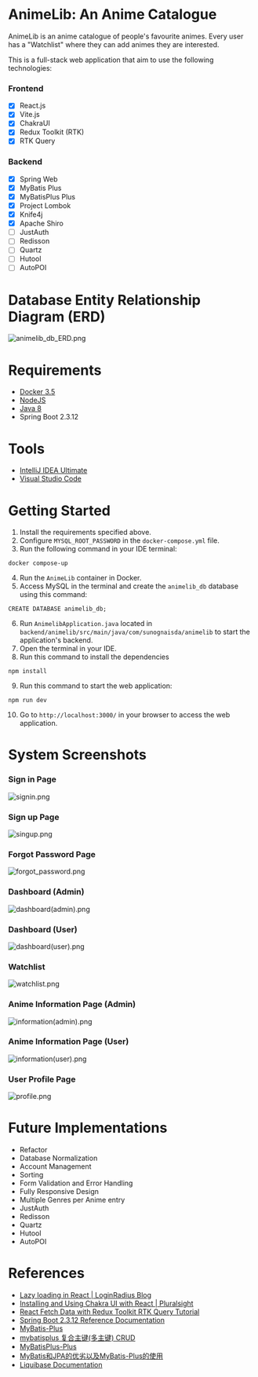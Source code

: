 # AnimeLib: An Anime Catalogue

AnimeLib is an anime catalogue of people's favourite animes. Every user has a "Watchlist" where they can add animes they are interested.

This is a full-stack web application that aim to use the following technologies:

### Frontend
* [X] React.js
* [X] Vite.js
* [X] ChakraUI
* [X] Redux Toolkit (RTK)
* [X] RTK Query

### Backend
* [X] Spring Web
* [X] MyBatis Plus
* [X] MyBatisPlus Plus
* [X] Project Lombok
* [X] Knife4j
* [X] Apache Shiro
* [ ] JustAuth
* [ ] Redisson
* [ ] Quartz
* [ ] Hutool
* [ ] AutoPOI

#  Database Entity Relationship Diagram (ERD)
![animelib_db_ERD.png](docs/assets/images/animelib_db_ERD.png)

# Requirements

* [Docker 3.5](https://www.docker.com/)
* [NodeJS](https://nodejs.org/en)
* [Java 8](https://www.java.com/en/download/)
* Spring Boot 2.3.12

# Tools

* [IntelliJ IDEA Ultimate](https://www.jetbrains.com/idea/download/)
* [Visual Studio Code](https://code.visualstudio.com/download#)

# Getting Started
1. Install the requirements specified above.
2. Configure `MYSQL_ROOT_PASSWORD` in the `docker-compose.yml` file.
3. Run the following command in your IDE terminal:
```shell
docker compose-up
```
4. Run the `AnimeLib` container in Docker.
5. Access MySQL in the terminal and create the `animelib_db` database using this command:
```mysql
CREATE DATABASE animelib_db;
```
6. Run `AnimelibApplication.java` located in `backend/animelib/src/main/java/com/sunognaisda/animelib` to start the application's backend.
7. Open the terminal in your IDE.
8. Run this command to install the dependencies
```shell
npm install
```
9. Run this command to start the web application:
```shell
npm run dev
```
10. Go to `http://localhost:3000/` in your browser to access the web application.

# System Screenshots
### Sign in Page
![signin.png](docs/assets/images/signin.png)

### Sign up Page
![singup.png](docs/assets/images/signup.png)

### Forgot Password Page
![forgot_password.png](docs/assets/images/forgot_password.png)

### Dashboard (Admin)
![dashboard(admin).png](docs/assets/images/dashboard(admin).png)

### Dashboard (User)
![dashboard(user).png](docs/assets/images/dashboard(user).png)

### Watchlist
![watchlist.png](docs/assets/images/watchlist.png)

### Anime Information Page (Admin)
![information(admin).png](docs/assets/images/information(admin).png)

### Anime Information Page (User)
![information(user).png](docs/assets/images/information(user).png)

### User Profile Page
![profile.png](docs/assets/images/profile.png)

# Future Implementations
- Refactor
- Database Normalization
- Account Management
- Sorting
- Form Validation and Error Handling
- Fully Responsive Design
- Multiple Genres per Anime entry
- JustAuth
- Redisson
- Quartz
- Hutool
- AutoPOI

# References
- [Lazy loading in React | LoginRadius Blog](https://www.loginradius.com/blog/engineering/lazy-loading-in-react/)
- [Installing and Using Chakra UI with React | Pluralsight](https://www.pluralsight.com/guides/installing-and-using-chakra-ui-with-react)
- [React Fetch Data with Redux Toolkit RTK Query Tutorial](https://www.positronx.io/react-fetch-data-with-redux-toolkit-rtk-query-tutorial/)
- [Spring Boot 2.3.12 Reference Documentation](https://docs.spring.io/spring-boot/docs/2.3.12.RELEASE/reference/html/index.html)
- [MyBatis-Plus](https://baomidou.com/)
- [mybatisplus 复合主键(多主键) CRUD](https://blog.csdn.net/virtual_users/article/details/118151385)
- [MyBatisPlus-Plus](https://gitee.com/jeffreyning/mybatisplus-plus)
- [MyBatis和JPA的优劣以及MyBatis-Plus的使用](https://blog.csdn.net/qq_45735705/article/details/115988506)
- [Liquibase Documentation](https://docs.liquibase.com/home.html)
